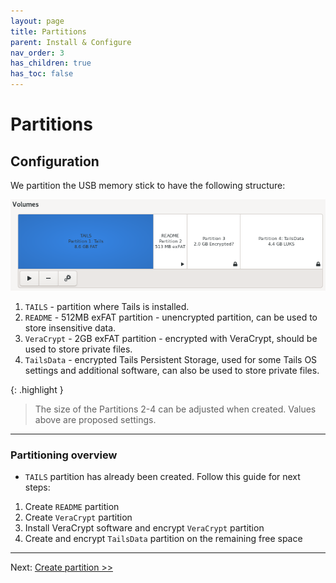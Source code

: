 ```yaml
---
layout: page
title: Partitions
parent: Install & Configure
nav_order: 3
has_children: true
has_toc: false
---
```


# Partitions

## Configuration

We partition the USB memory stick to have the following structure:

![](../../images/disk_layout.png)

1. `TAILS` - partition where Tails is installed.
2. `README` - 512MB exFAT partition - unencrypted partition, can be used to store insensitive data.
3. `VeraCrypt` - 2GB exFAT partition - encrypted with VeraCrypt, should be used to store private files.
4. `TailsData` - encrypted Tails Persistent Storage, used for some Tails OS settings and additional software, can also be used to store private files.


{: .highlight }

> The size of the Partitions 2-4 can be adjusted when created. Values above are proposed settings.

---


### Partitioning overview

* `TAILS` partition has already been created. Follow this guide for next steps:

1. Create `README` partition
2. Create `VeraCrypt` partition
3. Install VeraCrypt software and encrypt `VeraCrypt` partition
4. Create and encrypt `TailsData` partition on the remaining free space 


---
Next:  [Create partition >>](partitions_create.html)



